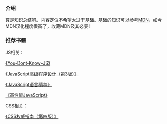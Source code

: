 ### 介绍

算是知识总结吧。内容定位不希望太过于基础。基础的知识可以参考[MDN](https://developer.mozilla.org/zh-CN/docs/Web)，如今MDN汉化程度很高了，收藏MDN及其必要!

### 推荐书籍

JS相关：

[《You-Dont-Know-JS》](https://github.com/getify/You-Dont-Know-JS/tree/1ed-zh-CN)

[《JavaScript高级程序设计（第3版）》](https://item.jd.com/10951037.html)

[《JavaScript语言精粹》](https://item.jd.com/11090963.html)

[《高性能JavaScript》](https://item.jd.com/11755693.html)

CSS相关：

[《CSS权威指南（第四版）》](https://item.jd.com/12510935.html#crumb-wrap)






